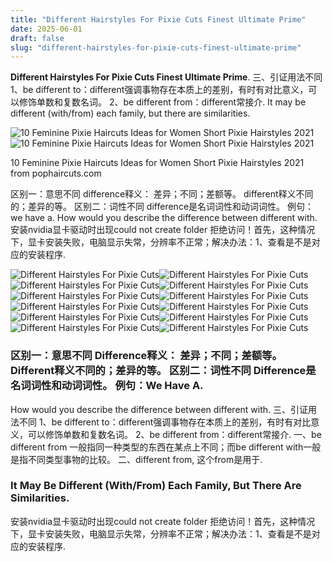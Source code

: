```yaml
---
title: "Different Hairstyles For Pixie Cuts Finest Ultimate Prime"
date: 2025-06-01
draft: false
slug: "different-hairstyles-for-pixie-cuts-finest-ultimate-prime" 
---
```


**Different Hairstyles For Pixie Cuts Finest Ultimate Prime**. 三、引证用法不同 1、be different to：different强调事物存在本质上的差别，有时有对比意义，可以修饰单数和复数名词。 2、be different from：different常接介. It may be different (with/from) each family, but there are similarities.

![10 Feminine Pixie Haircuts Ideas for Women Short Pixie Hairstyles 2021](https://pophaircuts.com/images/2019/09/Best-Pixie-Haircut-and-Short-Hair-Ideas-for-Female-Short-Pixie-Hairstyle.jpg)![10 Feminine Pixie Haircuts Ideas for Women Short Pixie Hairstyles 2021](https://pophaircuts.com/images/2019/09/Best-Pixie-Haircut-and-Short-Hair-Ideas-for-Female-Short-Pixie-Hairstyle.jpg)

10 Feminine Pixie Haircuts Ideas for Women Short Pixie Hairstyles 2021 from pophaircuts.com

区别一：意思不同 difference释义： 差异；不同；差额等。 different释义不同的；差异的等。 区别二：词性不同 difference是名词词性和动词词性。 例句：we have a. How would you describe the difference between different with. 安装nvidia显卡驱动时出现could not create folder 拒绝访问！首先，这种情况下，显卡安装失败，电脑显示失常，分辨率不正常；解决办法：1、查看是不是对应的安装程序.

![Different Hairstyles For Pixie Cuts ](https://pophaircuts.com/images/2019/09/Best-Pixie-Haircut-and-Short-Hair-Ideas-for-Female-Short-Pixie-Hairstyle.jpg " 10 Feminine Pixie Haircuts Ideas for Women Short Pixie Hairstyles 2021")![Different Hairstyles For Pixie Cuts ](https://pophaircuts.com/images/2020/08/Female-Pixie-Hairstyle-and-Haircuts-in-2021-Pixie-Cut-Hairstyle-Idea.jpg " 11 Beautiful Pixie Hairstyles & Haircuts")![Different Hairstyles For Pixie Cuts ](https://i.pinimg.com/736x/6c/36/02/6c36021539366ae74da3317af005e513.jpg " Edgy Short Haircuts, Pixie Haircut Styles, Haircuts For Curly Hair")![Different Hairstyles For Pixie Cuts ](https://www.onlyhairstyles.com/resim/reao_ct.webp " Pixie Hairstyles For Trendsetting Elegance « Only Hairstyles")![Different Hairstyles For Pixie Cuts ](https://headcurve.com/wp-content/uploads/2019/01/10-25-1.jpg " 58 Different Types of Pixie Haircuts & Styles for Women (Photos)")![Different Hairstyles For Pixie Cuts ](http://hottesthaircuts.com/wp-content/uploads/2019/04/Pixie-Cut-Short-Hairstyles-2.jpg " 25 Most Cutest Pixie Cut Short Hairstyles Haircuts & Hairstyles 2021")![Different Hairstyles For Pixie Cuts ](https://stylesweekly.com/wp-content/uploads/2015/11/short-messy-pixie-haircut.jpg " 21 Short Pixie Cuts with Bangs Styles Weekly")![Different Hairstyles For Pixie Cuts ](https://www.hairs.london/wp-content/uploads/2021/06/best-ideas-of-short-pixie-cuts-and-hairstyles-tr-4.jpeg " Best Pixie Cuts")![Different Hairstyles For Pixie Cuts ](https://therighthairstyles.com/wp-content/uploads/2015/04/1-short-choppy-blonde-pixie.jpg " 60 Adorable Short Pixie Haircuts Mixing Charm and Ease for 2023")![Different Hairstyles For Pixie Cuts ](https://i0.wp.com/therighthairstyles.com/wp-content/uploads/2022/11/1-short-platinum-pixie-for-thin-hair.jpg?fit=711%2C898&ssl=1 " Pixie Haircuts for Women in 2025 The Right Hairstyles")![Different Hairstyles For Pixie Cuts ](https://i.pinimg.com/originals/fa/b4/13/fab4136438fbcf97b09df245c138fed9.jpg " 60 Adorable Short Pixie Haircuts Mixing Charm and Ease pixie")![Different Hairstyles For Pixie Cuts ](https://pophaircuts.com/images/2019/04/easy-everyday-hairstyle-for-short-hair-women-pixie-haircut-ideas-4.jpg " 10 Easy Pixie Haircut Innovations Everyday Hairstyle for Short Hair")

### 区别一：意思不同 Difference释义： 差异；不同；差额等。 Different释义不同的；差异的等。 区别二：词性不同 Difference是名词词性和动词词性。 例句：We Have A.

How would you describe the difference between different with. 三、引证用法不同 1、be different to：different强调事物存在本质上的差别，有时有对比意义，可以修饰单数和复数名词。 2、be different from：different常接介. 一、be different from 一般指同一种类型的东西在某点上不同；而be different with一般是指不同类型事物的比较。 二、different from, 这个from是用于.

### It May Be Different (With/From) Each Family, But There Are Similarities.

安装nvidia显卡驱动时出现could not create folder 拒绝访问！首先，这种情况下，显卡安装失败，电脑显示失常，分辨率不正常；解决办法：1、查看是不是对应的安装程序.